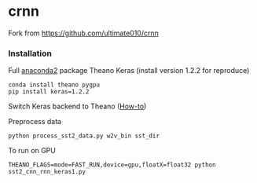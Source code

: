 # crnn
Fork from https://github.com/ultimate010/crnn


### Installation
Full [anaconda2](https://www.continuum.io/downloads) package 
Theano
Keras (install version 1.2.2 for reproduce)

```
conda install theano pygpu
pip install keras=1.2.2
```

Switch Keras backend to Theano ([How-to](https://keras.io/backend/)) 



Preprocess data

```
python process_sst2_data.py w2v_bin sst_dir
```


To run on GPU

```
THEANO_FLAGS=mode=FAST_RUN,device=gpu,floatX=float32 python sst2_cnn_rnn_keras1.py
```
